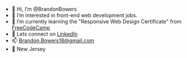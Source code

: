 - 👋 Hi, I’m @BrandonBowers
- 👀 I’m interested in front-end web development jobs.
- 🌱 I’m currently learning the "Responsive Web Design Certificate" from <a href="www.freecodecamp.org">FreeCodeCamp</a>
- 🔗 Lets connect on <a href="https://www.linkedin.com/in/branbowers/">LinkedIn</a>
- 📫 Brandon.Bowers18@gmail.com
- 📌 New Jersey

<!---
BrandonBowers/BrandonBowers is a ✨ special ✨ repository because its `README.md` (this file) appears on your GitHub profile.
You can click the Preview link to take a look at your changes.
--->
